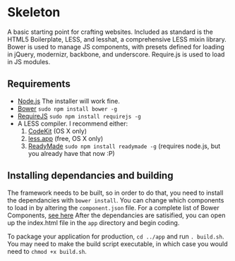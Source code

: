 # Skeleton

A basic starting point for crafting websites. Included as standard is the HTML5 Boilerplate, LESS, and lesshat, a comprehensive LESS mixin library. Bower is used to manage JS components, with presets defined for loading in jQuery, modernizr, backbone, and underscore. Require.js is used to load in JS modules.

## Requirements

* [Node.js](http://nodejs.org/) The installer will work fine.
* [Bower](https://github.com/twitter/bower) `sudo npm install bower -g`
* [RequireJS](http://requirejs.org/) `sudo npm install requirejs -g`
* A LESS compiler. I recommend either: 
  1. [CodeKit](http://incident57.com/codekit/) (OS X only)
  2. [less.app](http://incident57.com/less/) (free, OS X only)
  3. [ReadyMade](http://fulmicoton.com/readymade/) `sudo npm install readymade -g` (requires node.js, but you already have that now :P)

## Installing dependancies and building

The framework needs to be built, so in order to do that, you need to install the dependancies with `bower install`. You can change which components to load in by altering the `component.json` file. For a complete list of Bower Components, [see here](http://sindresorhus.com/bower-components/) After the dependancies are satisified, you can open up the index.html file in the `app` directory and begin coding.

To package your application for production, `cd ../app` and run `. build.sh`. You may need to make the build script executable, in which case you would need to `chmod +x build.sh`.